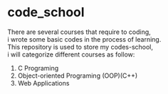 # code_school

There are several courses that require to coding, <br>
i wrote some basic codes in the process of learning. <br>
This repository is used to store my codes-school, <br>
i will categorize different courses as follow: <br>

1) C Programing
2) Object-oriented Programing (OOP)(C++)
3) Web Applications

